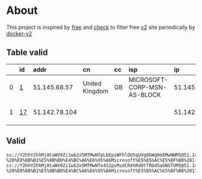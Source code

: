 
# About

This project is inspired by [free](https://github.com/freefq/free) and [check](https://github.com/yeahwu/check) to filter free [v2](https://github.com/v2fly/v2ray-core) site periodically by [docker-v2](https://hub.docker.com/r/v2ray/official)

    

## Table valid
|    | id                   | addr          | cn             | cc   | isp                         | ip            | chatgpt          |
|---:|:---------------------|:--------------|:---------------|:-----|:----------------------------|:--------------|:-----------------|
|  0 | [1](config/1.json)   | 51.145.68.57  | United Kingdom | GB   | MICROSOFT-CORP-MSN-AS-BLOCK | 51.145.68.57  | Yes (Region: GB) |
|  1 | [17](config/17.json) | 51.142.78.104 |                |      |                             | 51.142.78.104 | Yes (Region: GB) |

## Valid
```
ss://Y2hhY2hhMjAtaWV0Zi1wb2x5MTMwNTpLbEpsWFhlOUtqUVg0bWg0eEMwNWM5@51.145.68.57:13751#github.com/freefq%20-%20%E8%8B%B1%E5%9B%BD%E4%BC%A6%E6%95%A6Microsoft%E5%85%AC%E5%8F%B8%201
ss://Y2hhY2hhMjAtaWV0Zi1wb2x5MTMwNTo4S2psMzdCRXhRdUtTRGdSaGNGTUM5@51.142.78.104:34817#github.com/freefq%20-%20%E8%8B%B1%E5%9B%BD%E4%BC%A6%E6%95%A6Microsoft%E5%85%AC%E5%8F%B8%2017
```

